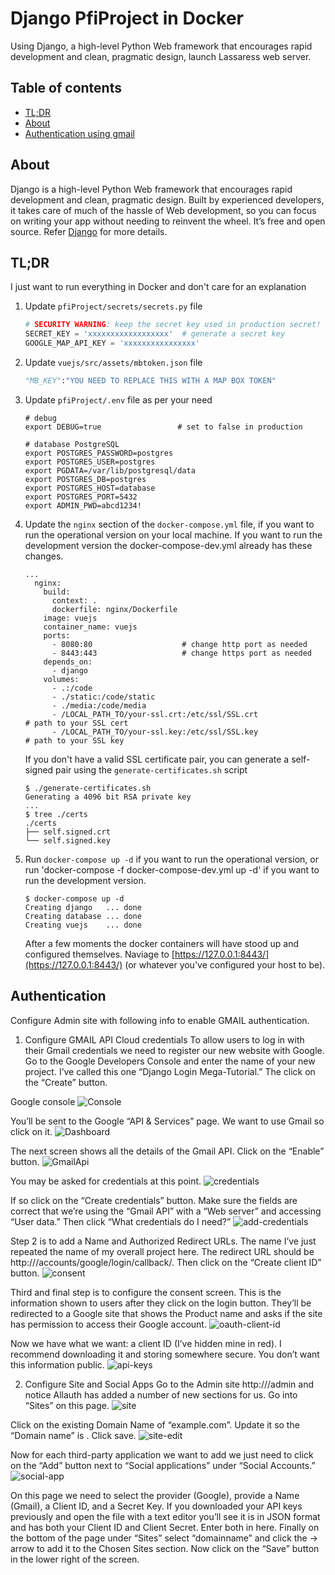# Django PfiProject in Docker

Using Django, a high-level Python Web framework that encourages rapid development and clean, pragmatic design, launch Lassaress web server.

## Table of contents

 - [TL;DR](#tldr)
 - [About](#about)
 - [Authentication using gmail](#auth)

## <a name="about"></a>About
Django is a high-level Python Web framework that encourages rapid development and clean, pragmatic design. Built by experienced developers, it takes care of much of the hassle of Web development, so you can focus on writing your app without needing to reinvent the wheel. It’s free and open source. Refer [Django](https://www.djangoproject.com/) for more details.

## <a name="tldr"></a>TL;DR
 I just want to run everything in Docker and don't care for an explanation

 1. Update `pfiProject/secrets/secrets.py` file 

     ```python
     # SECURITY WARNING: keep the secret key used in production secret!
     SECRET_KEY = 'xxxxxxxxxxxxxxxxxx'  # generate a secret key
     GOOGLE_MAP_API_KEY = 'xxxxxxxxxxxxxxxx'
     ```
 1. Update `vuejs/src/assets/mbtoken.json` file

     ```python
     "MB_KEY":"YOU NEED TO REPLACE THIS WITH A MAP BOX TOKEN"

 3. Update `pfiProject/.env` file as per your need 

     ```
     # debug
     export DEBUG=true                 # set to false in production

     # database PostgreSQL
     export POSTGRES_PASSWORD=postgres
     export POSTGRES_USER=postgres
     export PGDATA=/var/lib/postgresql/data
     export POSTGRES_DB=postgres
     export POSTGRES_HOST=database
     export POSTGRES_PORT=5432
     export ADMIN_PWD=abcd1234!
     ```
 4. Update the `nginx` section of the `docker-compose.yml` file, if you want to run the operational version on your local machine. If you want to run the development version the docker-compose-dev.yml already has these changes.

     ```
     ...
       nginx:
         build:
           context: .
           dockerfile: nginx/Dockerfile
         image: vuejs 
         container_name: vuejs
         ports:
           - 8080:80                    # change http port as needed
           - 8443:443                   # change https port as needed
         depends_on:
           - django
         volumes:
           - .:/code
           - ./static:/code/static
           - ./media:/code/media
           - /LOCAL_PATH_TO/your-ssl.crt:/etc/ssl/SSL.crt               # path to your SSL cert
           - /LOCAL_PATH_TO/your-ssl.key:/etc/ssl/SSL.key               # path to your SSL key
     ```
     If you don't have a valid SSL certificate pair, you can generate a self-signed pair using the `generate-certificates.sh` script

     ```console
     $ ./generate-certificates.sh
     Generating a 4096 bit RSA private key
     ...
     $ tree ./certs
     ./certs
     ├── self.signed.crt
     └── self.signed.key
     ```
 5. Run `docker-compose up -d` if you want to run the operational version, or run 'docker-compose -f docker-compose-dev.yml up -d' if you want to run the development version.

     ```console
     $ docker-compose up -d
     Creating django   ... done
     Creating database ... done
     Creating vuejs    ... done
     ```
    After a few moments the docker containers will have stood up and configured themselves.
 Naviage to [https://127.0.0.1:8443/](https://127.0.0.1:8443/) (or whatever you've configured your host to be).
 
## <a name="auth"></a>Authentication
Configure Admin site with following info to enable GMAIL authentication.

1. Configure GMAIL API Cloud credentials
To allow users to log in with their Gmail credentials we need to register our new website with Google. Go to the Google Developers Console and enter the name of your new project. I’ve called this one “Django Login Mega-Tutorial.” The click on the “Create” button.

Google console
![Console](../../master/images/google-console.png)

You’ll be sent to the Google “API & Services” page. We want to use Gmail so click on it.
![Dashboard](../../master/images/google-dashboard.png)

The next screen shows all the details of the Gmail API. Click on the “Enable” button.
![GmailApi](../../master/images/gmail-api.png)

You may be asked for credentials at this point.
![credentials](../../master/images/credentials.png)

If so click on the “Create credentials” button. Make sure the fields are correct that we’re using the “Gmail API” with a “Web server” and accessing “User data.” Then click “What credentials do I need?”
![add-credentials](../../master/images/add-credentials.png)

Step 2 is to add a Name and Authorized Redirect URLs. The name I’ve just repeated the name of my overall project here. The redirect URL should be http://<domainname>/accounts/google/login/callback/. Then click on the “Create client ID” button.
  ![consent](../master/images/consent.png)  
  
Third and final step is to configure the consent screen. This is the information shown to users after they click on the login button. They’ll be redirected to a Google site that shows the Product name and asks if the site has permission to access their Google account.
![oauth-client-id](../../master/images/oauth-client-id.png)  

Now we have what we want: a client ID (I’ve hidden mine in red). I recommend downloading it and storing somewhere secure. You don’t want this information public.
![api-keys](../../master/images/api-keys.png) 
  
2. Configure Site and Social Apps
  Go to the Admin site http://<domainname>/admin and notice Allauth has added a number of new sections for us.
  Go into “Sites” on this page.
  ![site](../../master/images/site.png) 
  
  Click on the existing Domain Name of “example.com”. Update it so the “Domain name” is <domainname>.
  Click save.
  ![site-edit](../../master/images/site-edit.png) 
  
  Now for each third-party application we want to add we just need to click on the “Add” button next to “Social applications” under “Social Accounts.”
  ![social-app](../../master/images/social-app.png) 
   
On this page we need to select the provider (Google), provide a Name (Gmail), a Client ID, and a Secret Key. If you downloaded your API keys previously and open the file with a text editor you’ll see it is in JSON format and has both your Client ID and Client Secret. Enter both in here. Finally on the bottom of the page under “Sites” select “domainname” and click the -> arrow to add it to the Chosen Sites section. Now click on the “Save” button in the lower right of the screen.
